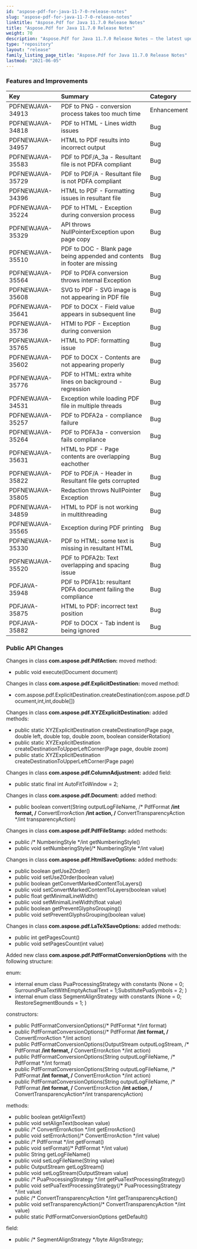 ```yaml
---
id: "aspose-pdf-for-java-11-7-0-release-notes"
slug: "aspose-pdf-for-java-11-7-0-release-notes"
linktitle: "Aspose.Pdf for Java 11.7.0 Release Notes"
title: "Aspose.Pdf for Java 11.7.0 Release Notes"
weight: 70
description: "Aspose.Pdf for Java 11.7.0 Release Notes – the latest updates and fixes."
type: "repository"
layout: "release"
family_listing_page_title: "Aspose.Pdf for Java 11.7.0 Release Notes"
lastmod: "2021-06-05"
---
```


### **Features and Improvements**

|**Key** |**Summary** |**Category** |
| :- | :- | :- |
|PDFNEWJAVA-34913 |PDF to PNG - conversion process takes too much time |Enhancement |
|PDFNEWJAVA-34818 |PDF to HTML - Lines width issues |Bug |
|PDFNEWJAVA-34957 |HTML to PDF results into incorrect output |Bug |
|PDFNEWJAVA-35583 |PDF to PDF/A_3a - Resultant file is not PDFA compliant |Bug |
|PDFNEWJAVA-35729 |PDF to PDF/A - Resultant file is not PDFA compliant |Bug |
|PDFNEWJAVA-34396 |HTML to PDF - Formatting issues in resultant file |Bug |
|PDFNEWJAVA-35224 |PDF to HTML - Exception during conversion process |Bug |
|PDFNEWJAVA-35329 |API throws NullPointerException upon page copy |Bug |
|PDFNEWJAVA-35510 |PDF to DOC - Blank page being appended and contents in footer are missing |Bug |
|PDFNEWJAVA-35564 |PDF to PDFA conversion throws internal Exception |Bug |
|PDFNEWJAVA-35608 |SVG to PDF - SVG image is not appearing in PDF file |Bug |
|PDFNEWJAVA-35641 |PDF to DOCX - Field value appears in subsequent line |Bug |
|PDFNEWJAVA-35736 |HTMl to PDF - Exception during conversion |Bug |
|PDFNEWJAVA-35765 |HTML to PDF: formatting issue |Bug |
|PDFNEWJAVA-35602 |PDF to DOCX - Contents are not appearing properly |Bug |
|PDFNEWJAVA-35776 |PDF to HTML: extra white lines on background - regression |Bug |
|PDFNEWJAVA-34531 |Exception while loading PDF file in multiple threads |Bug |
|PDFNEWJAVA-35257 |PDF to PDFA2a - compliance failure |Bug |
|PDFNEWJAVA-35264 |PDF to PDFA3a - conversion fails compliance |Bug |
|PDFNEWJAVA-35631 |HTML to PDF - Page contents are overlapping eachother |Bug |
|PDFNEWJAVA-35822 |PDF to PDF/A - Header in Resultant file gets corrupted |Bug |
|PDFNEWJAVA-35805 |Redaction throws NullPointer Exception |Bug |
|PDFNEWJAVA-34859 |HTML to PDF is not working in multithreading |Bug |
|PDFNEWJAVA-35565 |Exception during PDF printing |Bug |
|PDFNEWJAVA-35330|PDF to HTML: some text is missing in resultant HTML|Bug |
|PDFNEWJAVA-35520|PDF to PDFA2b: Text overlapping and spacing issue|Bug |
|PDFJAVA-35948 |PDF to PDFA1b: resultant PDFA document failing the compliance |Bug |
|PDFJAVA-35875 |HTML to PDF: incorrect text position |Bug |
|PDFJAVA-35882 |PDF to DOCX - Tab indent is being ignored |Bug |
### **Public API Changes**
Changes in class **com.aspose.pdf.PdfAction:**
moved method:

- public void execute(IDocument document)

Changes in class **com.aspose.pdf.ExplicitDestination:**
moved method:

- com.aspose.pdf.ExplicitDestination.createDestination(com.aspose.pdf.Document,int,int,double[])

Changes in class **com.aspose.pdf.XYZExplicitDestination:**
added methods:

- public static XYZExplicitDestination createDestination(Page page, double left, double top, double zoom, boolean considerRotation)
- public static XYZExplicitDestination createDestinationToUpperLeftCorner(Page page, double zoom)
- public static XYZExplicitDestination createDestinationToUpperLeftCorner(Page page)

Changes in class **com.aspose.pdf.ColumnAdjustment:**
added field:

- public static final int AutoFitToWindow = 2;

Changes in class **com.aspose.pdf.Document:**
added method:

- public boolean convert(String outputLogFileName, /* PdfFormat **/int format, /** ConvertErrorAction **/int action, /** ConvertTransparencyAction */int transparencyAction)

Changes in class **com.aspose.pdf.PdfFileStamp:**
added methods:

- public /* NumberingStyle */int getNumberingStyle()
- public void setNumberingStyle(/* NumberingStyle */int value)

Changes in class **com.aspose.pdf.HtmlSaveOptions:**
added methods:

- public boolean getUseZOrder()
- public void setUseZOrder(boolean value)
- public boolean getConvertMarkedContentToLayers()
- public void setConvertMarkedContentToLayers(boolean value)
- public float getMinimalLineWidth()
- public void setMinimalLineWidth(float value)
- public boolean getPreventGlyphsGrouping()
- public void setPreventGlyphsGrouping(boolean value)

Changes in class **com.aspose.pdf.LaTeXSaveOptions:**
added methods:

- public int getPagesCount()
- public void setPagesCount(int value)

Added new class **com.aspose.pdf.PdfFormatConversionOptions** with the following structure:

enum:

- internal enum class PuaProcessingStrategy with constants (None = 0; SurroundPuaTextWithEmptyActualText = 1;SubstitutePuaSymbols = 2; )
- internal enum class SegmentAlignStrategy with constants (None = 0; RestoreSegmentBounds = 1; )

constructors:

- public PdfFormatConversionOptions(/* PdfFormat */int format)
- public PdfFormatConversionOptions(/* PdfFormat **/int format, /** ConvertErrorAction */int action)
- public PdfFormatConversionOptions(OutputStream outputLogStream, /* PdfFormat **/int format, /** ConvertErrorAction */int action)
- public PdfFormatConversionOptions(String outputLogFileName, /* PdfFormat */int format)
- public PdfFormatConversionOptions(String outputLogFileName, /* PdfFormat **/int format, /** ConvertErrorAction */int action)
- public PdfFormatConversionOptions(String outputLogFileName, /* PdfFormat **/int format, /** ConvertErrorAction **/int action, /** ConvertTransparencyAction*/int transparencyAction)

methods:

- public boolean getAlignText()
- public void setAlignText(boolean value)
- public /* ConvertErrorAction */int getErrorAction()
- public void setErrorAction(/* ConvertErrorAction */int value)
- public /* PdfFormat */int getFormat()
- public void setFormat(/* PdfFormat */int value)
- public String getLogFileName()
- public void setLogFileName(String value)
- public OutputStream getLogStream()
- public void setLogStream(OutputStream value)
- public /* PuaProcessingStrategy */int getPuaTextProcessingStrategy()
- public void setPuaTextProcessingStrategy(/* PuaProcessingStrategy */int value)
- public /* ConvertTransparencyAction */int getTransparencyAction()
- public void setTransparencyAction(/* ConvertTransparencyAction */int value)
- public static PdfFormatConversionOptions getDefault()

field:

- public /* SegmentAlignStrategy */byte AlignStrategy;

